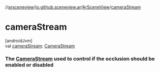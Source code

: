 //[arsceneview](../../../index.md)/[io.github.sceneview.ar](../index.md)/[ArSceneView](index.md)/[cameraStream](camera-stream.md)

# cameraStream

[androidJvm]\
val [cameraStream](camera-stream.md): [CameraStream](../../com.google.ar.sceneform.rendering/-camera-stream/index.md)

###  The [CameraStream](../../com.google.ar.sceneform.rendering/-camera-stream/index.md) used to control if the occlusion should be enabled or disabled
